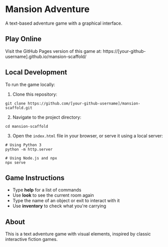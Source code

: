 # Mansion Adventure

A text-based adventure game with a graphical interface.

## Play Online

Visit the GitHub Pages version of this game at: https://[your-github-username].github.io/mansion-scaffold/

## Local Development

To run the game locally:

1. Clone this repository:
```
git clone https://github.com/[your-github-username]/mansion-scaffold.git
```

2. Navigate to the project directory:
```
cd mansion-scaffold
```

3. Open the `index.html` file in your browser, or serve it using a local server:
```
# Using Python 3
python -m http.server

# Using Node.js and npx
npx serve
```

## Game Instructions

- Type **help** for a list of commands
- Use **look** to see the current room again
- Type the name of an object or exit to interact with it
- Use **inventory** to check what you're carrying

## About

This is a text adventure game with visual elements, inspired by classic interactive fiction games. 